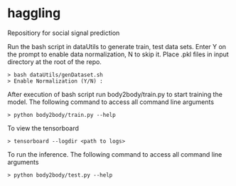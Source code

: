 # haggling
Repositiory for social signal prediction

Run the bash script in dataUtils to generate train, test data sets.
Enter Y on the prompt to enable data normalization, N to skip it. Place
.pkl files in input directory at the root of the repo.
```buildoutcfg
> bash dataUtils/genDataset.sh
> Enable Normalization (Y/N) : 
```

After execution of bash script run body2body/train.py to start training the model. 
The following command to access all command line arguments
```buildoutcfg
> python body2body/train.py --help
```

To view the tensorboard 
```buildoutcfg
> tensorboard --logdir <path to logs>
``` 

To run the inference. The following command to access all command line arguments
```buildoutcfg
> python body2body/test.py --help
```